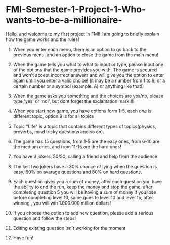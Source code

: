# FMI-Semester-1-Project-1-Who-wants-to-be-a-millionaire-

Hello, and welcome to my first project in FMI!
I am going to briefly explain how the game works and the rules!

1. When you enter each menu, there is an option to go back to the previous menu, and an option to close the 
game from the main menu!

2. When the game tells you what to what to input or type, please input one of the options that the game
provides you with. The game is secured and won't accept incorrect answers and will give you the option to 
enter again untill you enter a valid choice! (it may be a number from 1 to 9, or a certain number or a symbol
(example: A) or anything like that!) 

3. When the game asks you something and the choices are yes/no, please type 'yes' or 'no!', but dont forget 
the exclamation mark!!!!

4. When you start new game, you have options form 1-5, each one is different topic, option 9 is for all topics

5. Topic "Life" is a topic that contains different types of topics(physics, proverbs, mind tricky questions and so 
on).

6. The game has 15 questions, from 1-5 are the easy ones, from 6-10 are the medium ones, and from 11-15 are 
the hard ones!

7. You have 3 jokers, 50/50, calling a friend and help from the audience

8. The last two jokers have a 30% chance of lying when the question is easy, 60% on avarage questions and
80% on hard questions.

9. Each question gives you a sum of money, after each question you have the ability to end the run, keep the 
money and stop the game, after completing question 5 you will be having a sum of money if you lose before 
completing level 10, same goes to level 10 and level 15, after winning , you will win 1.000.000 million dollars!

10. If you choose the option to add new question, please add a serious question and follow the steps!

11. Editing existing question isn't working for the moment

12. Have fun!

